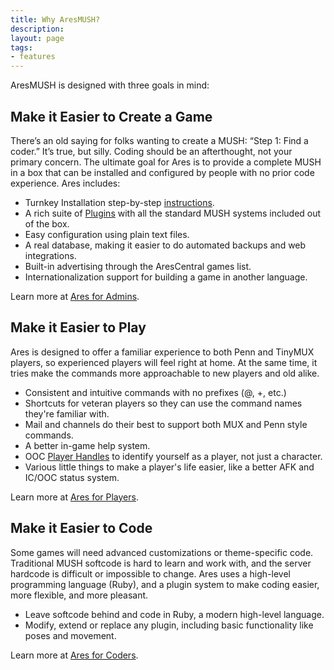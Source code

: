 ```yaml
---
title: Why AresMUSH?
description:
layout: page
tags: 
- features
---
```


AresMUSH is designed with three goals in mind:

## Make it Easier to Create a Game

There’s an old saying for folks wanting to create a MUSH: “Step 1: Find a coder.” It’s true, but silly. Coding should be an afterthought, not your primary concern. The ultimate goal for Ares is to provide a complete MUSH in a box that can be installed and configured by people with no prior code experience.  Ares includes:

* Turnkey Installation step-by-step [instructions](/install-ares).
* A rich suite of [Plugins](/plugins) with all the standard MUSH systems included out of the box.
* Easy configuration using plain text files.
* A real database, making it easier to do automated backups and web integrations.
* Built-in advertising through the AresCentral games list.
* Internationalization support for building a game in another language.

Learn more at [Ares for Admins](/features/ares-for-admins).

## Make it Easier to Play

Ares is designed to offer a familiar experience to both Penn and TinyMUX players, so experienced players will feel right at home. At the same time, it tries make the commands more approachable to new players and old alike.

* Consistent and intuitive commands with no prefixes (@, +, etc.)
* Shortcuts for veteran players so they can use the command names they're familiar with.
* Mail and channels do their best to support both MUX and Penn style commands.
* A better in-game help system.
* OOC [Player Handles](/handles) to identify yourself as a player, not just a character.
* Various little things to make a player's life easier, like a better AFK and IC/OOC status system.

Learn more at [Ares for Players](/features/ares-for-players).

## Make it Easier to Code

Some games will need advanced customizations or theme-specific code. Traditional MUSH softcode is hard to learn and work with, and the server hardcode is difficult or impossible to change. Ares uses a high-level programming language (Ruby), and a plugin system to make coding easier, more flexible, and more pleasant.

* Leave softcode behind and code in Ruby, a modern high-level language.
* Modify, extend or replace any plugin, including basic functionality like poses and movement.

Learn more at [Ares for Coders](/features/ares-for-coders).